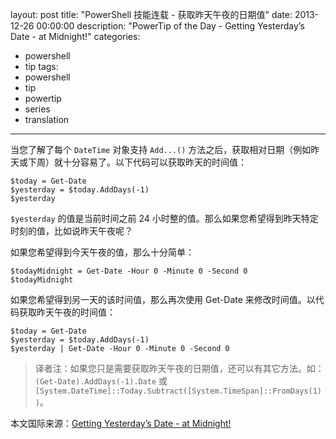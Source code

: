 ﻿layout: post
title: "PowerShell 技能连载 - 获取昨天午夜的日期值"
date: 2013-12-26 00:00:00
description: "PowerTip of the Day - Getting Yesterday’s Date - at Midnight!"
categories:
- powershell
- tip
tags:
- powershell
- tip
- powertip
- series
- translation
---
当您了解了每个 `DateTime` 对象支持 `Add...()` 方法之后，获取相对日期（例如昨天或下周）就十分容易了。以下代码可以获取昨天的时间值：

	$today = Get-Date
	$yesterday = $today.AddDays(-1)
	$yesterday

`$yesterday` 的值是当前时间之前 24 小时整的值。那么如果您希望得到昨天特定时刻的值，比如说昨天午夜呢？

如果您希望得到今天午夜的值，那么十分简单：

	$todayMidnight = Get-Date -Hour 0 -Minute 0 -Second 0
	$todayMidnight

如果您希望得到另一天的该时间值，那么再次使用 Get-Date 来修改时间值。以代码获取昨天午夜的时间值：

	$today = Get-Date
	$yesterday = $today.AddDays(-1)
	$yesterday | Get-Date -Hour 0 -Minute 0 -Second 0

> 译者注：如果您只是需要获取昨天午夜的日期值，还可以有其它方法。如：`(Get-Date).AddDays(-1).Date` 或 `[System.DateTime]::Today.Subtract([System.TimeSpan]::FromDays(1))`。

<!--more-->
本文国际来源：[Getting Yesterday’s Date - at Midnight!](http://community.idera.com/powershell/powertips/b/tips/posts/getting-yesterday-s-date-at-midnight)
